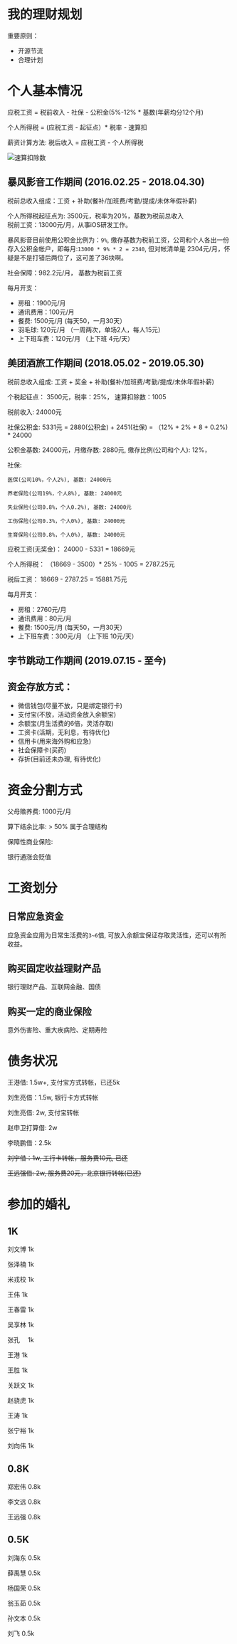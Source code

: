 # 我的理财规划

重要原则：

- 开源节流
- 合理计划

# 个人基本情况

应税工资 = 税前收入 - 社保 - 公积金(5%-12% * 基数(年薪均分12个月)

个人所得税 = (应税工资 - 起征点）* 税率  - 速算扣

薪资计算方法: 税后收入 = 应税工资 - 个人所得税

![速算扣除数](/me/images/速算扣除数.png)

## 暴风影音工作期间 (2016.02.25 - 2018.04.30)

税前总收入组成：工资 + 补助(餐补/加班费/考勤/提成/未休年假补薪)

个人所得税起征点为: 3500元，税率为20%，基数为税前总收入	
税前工资：13000元/月，从事iOS研发工作。

暴风影音目前使用公积金比例为：`9%`, 缴存基数为税前工资，公司和个人各出一份存入公积金帐户，即每月:`13000 * 9% * 2 = 2340`, 但对帐清单是 2304元/月，怀疑是不是打错后两位了，这可差了36块啊。

社会保障：982.2元/月， 基数为税前工资

每月开支：

- 房租：1900元/月
- 通讯费用：100元/月
- 餐费: 1500元/月 (每天50，一月30天）
- 羽毛球: 120元/月 （一周两次，单场2人，每人15元）
- 上下班车费：120元/月 （上下班 4元/天）

## 美团酒旅工作期间 (2018.05.02 - 2019.05.30)

税前总收入组成: 工资 + 奖金 + 补助(餐补/加班费/考勤/提成/未休年假补薪)

个税起征点： 3500元，税率：25%， 速算扣除数：1005

税前收入: 24000元

社保公积金: 5331元 = 2880(公积金) + 2451(社保) = （12% + 2% + 8 + 0.2%) * 24000

公积金基数: 24000元，月缴存数: 2880元, 缴存比例(公司和个人): 12%，

社保: 

    医保(公司10%，个人2%), 基数: 24000元

    养老保险(公司19%，个人8%), 基数: 24000元

    失业保险(公司0.8%，个人0.2%), 基数: 24000元

    工伤保险(公司0.3%，个人0%), 基数: 24000元

    生育保险(公司0.8%，个人0%), 基数: 24000元

应税工资(无奖金)： 24000 - 5331 = 18669元

个人所得税： （18669 - 3500）* 25% - 1005 = 2787.25元

税后工资： 18669 - 2787.25 = 15881.75元

每月开支：

- 房租：2760元/月
- 通讯费用：80元/月
- 餐费: 1500元/月 (每天50，一月30天）
- 上下班车费：300元/月 （上下班 10元/天）

## 字节跳动工作期间 (2019.07.15 - 至今)



## 资金存放方式：

- 微信钱包(尽量不放，只是绑定银行卡)
- 支付宝(不放，活动资金放入余额宝)
- 余额宝(月生活费的6倍，灵活存取)
- 工资卡(活期，无利息，有待优化)
- 信用卡(用来海外购和应急)
- 社会保障卡(买药)
- 存折(目前还未办理, 有待优化)

# 资金分割方式

父母赡养费: 1000元/月

算下结余比率: > 50% 属于合理结构

保障性商业保险:

银行通涨会贬值


# 工资划分

## 日常应急资金

应急资金应用为日常生活费的`3~6`倍, 可放入余额宝保证存取灵活性，还可以有所收益。

## 购买固定收益理财产品

银行理财产品、互联网金融、国债

## 购买一定的商业保险

意外伤害险、重大疾病险、定期寿险


# 债务状况

王港借: 1.5w+, 支付宝方式转帐，已还5k

刘生亮借：1.5w, 银行卡方式转帐

刘生亮借: 2w, 支付宝转帐

赵申卫打算借: 2w

李晓鹏借：2.5k

~~刘宁借：1w, 工行卡转帐，服务费10元, 已还~~

~~王远强借: 2w, 服务费20元，北京银行转帐(已还)~~

# 参加的婚礼

## 1K

刘文博 1k

张泽楠 1k

米戎校 1k

王伟   1k

王春雷 1k

吴享林 1k

张孔 　1k

王港   1k

王胜   1k

关跃文  1k

赵骁虎  1k

王涛    1k

张宁裕  1k

刘向伟  1k


## 0.8K

郑宏伟  0.8k

李文远  0.8k

王远强  0.8k


## 0.5K

刘海东  0.5k

薛禹慧  0.5k

杨国荣  0.5k

翁玉茹  0.5k

孙文本  0.5k

刘飞    0.5k







